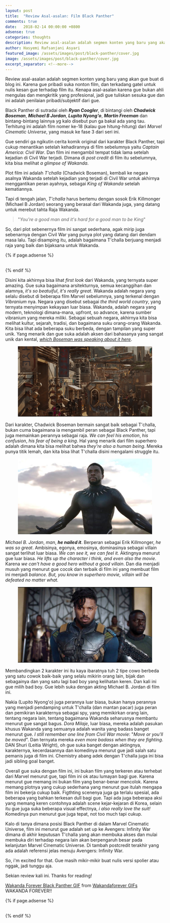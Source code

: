 ```yaml
---
layout: post
title:  "Review Asal-asalan: Film Black Panther"
comments: true
date:   2018-02-14 00:00:00 +0800
adsense: true
categories: thoughts
description: Review asal-asalan adalah segmen konten yang baru yang akan gue buat di blog ini. Karena gue pribadi suka nonton film, dan terkadang gatel untuk nulis kesan gue terhadap film itu. Kenapa asal-asalan karena gue bukan ahli mengulas dan mengkritik yang profesional, jadi gue tuliskan sesuka gue dan ini adalah penilaian pribadi/subjektif dari gue. Tulisan pertama untuk Review asal-asalan adalah Film Black Panther
author: Hasyemi Rafsanjani Asyari
featured_image: /assets/images/post/black-panther/cover.jpg
image: /assets/images/post/black-panther/cover.jpg
excerpt_separator: <!--more-->
---
```


<p class="intro">Review asal-asalan adalah segmen konten yang baru yang akan gue buat di blog ini. Karena gue pribadi suka nonton film, dan terkadang gatel untuk nulis kesan gue terhadap film itu. Kenapa asal-asalan karena gue bukan ahli mengulas dan mengkritik yang profesional, jadi gue tuliskan sesuka gue dan ini adalah penilaian pribadi/subjektif dari gue.</p>

Black Panther di sutradai oleh ___Ryan Coogler___, di bintangi oleh ___Chadwick Boseman___, ___Michael B Jordan___, ___Lupita Nyong'o___, ___Martin Freeman___ dan bintang-bintang lainnya yg kalo disebut pun ga bakal ada yang tau. Terhitung ini adalah film nomer ke-18 (kalau gue hitung-hitung) dari _Marvel Cinematic Universe_, yang masuk ke fase 3 dari seri ini.

Gue sendiri ga ngikutin cerita komik original dari karakter Black Panther, tapi cukup menantikan setelah kehadirannya di film sebelumnya yaitu _Captain America: Civil War_. Dan film ini mengambil tempat tidak lama setelah kejadian di Civil War terjadi. Dimana di _post credit_ di film itu sebelumnya, kita bisa melihat _a glimpse of Wakanda_.

Plot film ini adalah _T'challa_ (Chadwick Boseman), kembali ke negara asalnya Wakanda setelah kejadian yang terjadi di Civil War untuk akhirnya menggantikan peran ayahnya, sebagai _King of Wakanda_ setelah kematiannya. 

Tapi di tengah jalan, _T'challa_ harus bertemu dengan sosok Erik Killmonger (Michael B Jordan) seorang yang berasal dari Wakanda juga, yang datang untuk merebut tahta Raja Wakanda.

> "_You're a good man and it's hard for a good man to be King_"


So, dari plot sebenernya film ini sangat sederhana, agak mirip juga sebenarnya dengan Civil War yang punya plot yang datang dari dendam masa lalu. Tapi disamping itu, adalah bagaimana T'challa berjuang menjadi raja yang baik dan bijaksana untuk Wakanda. 

{% if page.adsense %}
<div class="ads">
	<script async src="//pagead2.googlesyndication.com/pagead/js/adsbygoogle.js"></script>
	<ins class="adsbygoogle"
		style="display:block; text-align:center;"
		data-ad-layout="in-article"
		data-ad-format="fluid"
		data-ad-client="ca-pub-9523208256804448"
		data-ad-slot="7995188488"></ins>
	<script>
		(adsbygoogle = window.adsbygoogle || []).push({});
	</script>
</div>
<br/>
{% endif %}

Disini kita akhirnya bisa lihat _first look_ dari Wakanda, yang ternyata super amazing. Gue suka bagaimana arsitekturnya, semua kecanggihan dan alamnya, _it's so beatuiful_, _it's really great_. Wakanda adalah negara yang selalu disebut di beberapa film Marvel sebelumnya, yang terkenal dengan _Vibranium_ nya. Negara yang disebut sebagai _the third world country_, yang ternyata menyimpan kekayaan luar biasa. Wakanda, adalah negara yang modern, teknologi dimana-mana, upfront, so advance, karena sumber vibranium yang mereka miliki. Sebagai sebuah negara, akhirnya kita bisa melihat kultur, sejarah, tradisi, dan bagaimana suku orang-orang Wakanda. Kita bisa lihat ada beberapa suku berbeda, dengan tampilan yang super unik. Yang menarik dan gue suka adalah aksen dari bahasanya yang sangat unik dan kental, <a title="How Chadwick Boseman Created His Black Panther Accent" href="https://www.youtube.com/watch?v=mhiuyCWZOuY" target="_blank">_which Boseman was speaking about it here_</a>.

<div class="photoset-grid grid">
	<div class="grid--item grid--twelve">
		<figure>
		  <img src="/assets/images/post/black-panther/wakanda.png" alt="Wakanda Black Panther" title="Wakanda Black Panther" />
		</figure>		
	</div>		
</div>

Dari karakter, Chadwick Boseman bermain sangat baik sebagai T'challa, bukan cuma bagaimana ia mengambil peran sebagai Black Panther, tapi juga memainkan perannya sebagai raja. _We can feel his emotion_, _his confusion_, _his fear of being a king_. Hal yang menarik dari film superhero adalah dimana kita bisa melihat bahwa _they're also a human being_. Mereka punya titik lemah, dan kita bisa lihat T'challa disini mengalami struggle itu.

<div class="photoset-grid grid">
	<div class="grid--item grid--twelve">
		<figure>
		  <img src="/assets/images/post/black-panther/tchalla.jpg" alt="T'challa Black Panther" title="T'challa Black Panther" />
		</figure>		
	</div>		
</div>

_Michael B. Jordan_, _man_, ___he nailed it___. Berperan sebagai Erik Killmonger, _he was so great_. Ambisinya, egonya, emosinya, dominasinya sebagai villain sangat terlihat luar biasa. _We can see it, we can feel it._ Aktingnya menurut gue luar biasa. _He lifts up the character i think, and even also the movie_. Karena _we can't have a good hero without a good villain_. Dan dia menjadi musuh yang menurut gue cocok dan terbaik di film ini yang membuat film ini menjadi _balance_. _But, you know in superhero movie, villain will be defeated no matter what._

<div class="photoset-grid grid">
	<div class="grid--item grid--twelve">
		<figure>
		  <img src="/assets/images/post/black-panther/killmonger.jpg" alt="Erik Killmonger Black Panther" title="Erik Killmonger Black Panther" />
		</figure>		
	</div>		
</div>

Membandingkan 2 karakter ini itu kaya ibaratnya tuh 2 tipe cowo berbeda yang satu cowok baik-baik yang selalu mikirin orang lain, bijak dan sebagainya dan yang satu lagi bad boy yang kelihatan keren. Dan kali ini gue milih bad boy. Gue lebih suka dengan akting Michael B. Jordan di film ini.

Nakia (Lupito Nyong'o) juga perannya luar biasa, bukan hanya perannya yang menjadi pendamping untuk T'challa (dan mantan pacar)  juga peran dan pemikiran karakternya sebagai spy, yang memikirkan orang lain, tentang negara lain, tentang bagaimana Wakanda seharusnya membantu menurut gue sangat bagus. _Dora Milaje_, luar biasa, mereka adalah pasukan khusus Wakanda yang semuanya adalah wanita yang badass banget menurut gue. _I still remember one line from Civil War movie_: "_Move or you'll be moved_". Dan ternyata mereka _even more badass when they are fighting_. DAN Shuri (Leitia Wright), oh gue suka banget dengan aktingnya, karakternya, kecerdasannya dan komedinya menurut gue jadi salah satu pemanis juga di film ini. Chemistry abang adek dengan T'challa juga ini bisa jadi sibling goal banget.

Overall gue suka dengan film ini, ini bukan film yang terkeren atau terhebat dari Marvel menurut gue, tapi film ini ok atau lumayan bagi gue. Karena menurut gue memang ini bukan film yang benar-benar mencolok. Karena memang plotnya yang cukup sederhana yang menurut gue itulah mengapa film ini bekerja cukup baik. Figthting scenenya juga ga terlalu spesial, ada beberapa yang bahkan terkesan dull bagi gue. Tapi ada juga beberapa aksi yang memang keren contohnya adalah scene kejar-kejaran di Korea, selain itu gue juga suka beberapa visual effectnya, _i also really love the suit!_ Komedinya pun menurut gue juga tepat, not too much tapi cukup.

Kalo di tanya dimana posisi Black Panther di dalam Marvel Cinematic Universe, film ini menurut gue adalah set up ke Avengers: Infinity War dimana di akhir keputusan T'challa yang akan membuka akses dan mulai membuka diri terhadap negara lain akan berpengaruh besar pada kelanjutan Marvel Cinematic Universe. Di tambah postcredit terakhir yang ada adalah referensi jelas menuju Avengers: Infinity War.

So, i'm excited for that. Gue masih mikir-mikir buat nulis versi spolier atau nggak, jadi tunggu aja.

Sekian review kali ini. Thanks for reading!

<div class="tenor-gif-embed" data-postid="10892015" data-share-method="host" data-width="100%" data-aspect-ratio="1.4186046511627908"><a href="https://tenor.com/view/wakanda-forever-black-panther-gif-10892015">Wakanda Forever Black Panther GIF</a> from <a href="https://tenor.com/search/wakandaforever-gifs">Wakandaforever GIFs</a></div><script type="text/javascript" async src="https://tenor.com/embed.js"></script>
WAKANDA FOREVER!!

{% if page.adsense %}
<div class="ads">
	<script async src="//pagead2.googlesyndication.com/pagead/js/adsbygoogle.js"></script>
	<!-- Ads Footer -->
	<ins class="adsbygoogle"
		style="display:block"
		data-ad-client="ca-pub-9523208256804448"
		data-ad-slot="8051028808"
		data-ad-format="auto"></ins>
	<script>
	(adsbygoogle = window.adsbygoogle || []).push({});
	</script>
</div>
<br/>
{% endif %}